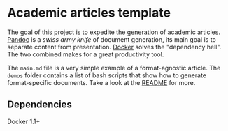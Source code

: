 # Academic articles template

The goal of this project is to expedite the generation of academic 
articles. [Pandoc](http://pandoc.org) is a _swiss army knife_ of 
document generation, its main goal is to separate content from 
presentation. [Docker](http://docker.io) solves the "dependency hell". 
The two combined makes for a great productivity tool.

The `main.md` file is a very simple example of a format-agnostic 
article. The `demos` folder contains a list of bash scripts that show 
how to generate format-specific documents. Take a look at the 
[README](demos/README.md) for more.

## Dependencies

Docker 1.1+
